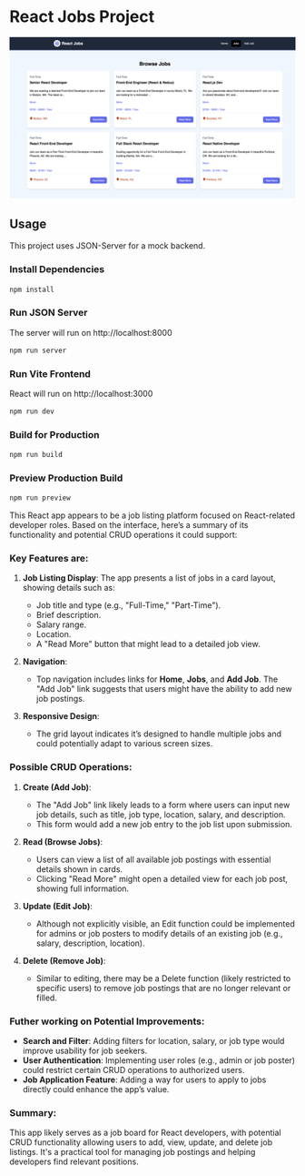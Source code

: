 # React Jobs Project

<img src="public/screen.png" />

## Usage

This project uses JSON-Server for a mock backend.

### Install Dependencies

```bash
npm install
```

### Run JSON Server

The server will run on http://localhost:8000

```bash
npm run server
```

### Run Vite Frontend

React will run on http://localhost:3000

```bash
npm run dev
```

### Build for Production

```bash
npm run build
```

### Preview Production Build

```bash
npm run preview
```

This React app appears to be a job listing platform focused on React-related developer roles. Based on the interface, here’s a summary of its functionality and potential CRUD operations it could support:

### Key Features are:
1. **Job Listing Display**: The app presents a list of jobs in a card layout, showing details such as:
   - Job title and type (e.g., "Full-Time," "Part-Time").
   - Brief description.
   - Salary range.
   - Location.
   - A "Read More" button that might lead to a detailed job view.

2. **Navigation**: 
   - Top navigation includes links for **Home**, **Jobs**, and **Add Job**. The "Add Job" link suggests that users might have the ability to add new job postings.

3. **Responsive Design**: 
   - The grid layout indicates it’s designed to handle multiple jobs and could potentially adapt to various screen sizes.

### Possible CRUD Operations:

1. **Create (Add Job)**:
   - The "Add Job" link likely leads to a form where users can input new job details, such as title, job type, location, salary, and description. 
   - This form would add a new job entry to the job list upon submission.

2. **Read (Browse Jobs)**:
   - Users can view a list of all available job postings with essential details shown in cards.
   - Clicking "Read More" might open a detailed view for each job post, showing full information.

3. **Update (Edit Job)**:
   - Although not explicitly visible, an Edit function could be implemented for admins or job posters to modify details of an existing job (e.g., salary, description, location).

4. **Delete (Remove Job)**:
   - Similar to editing, there may be a Delete function (likely restricted to specific users) to remove job postings that are no longer relevant or filled.

### Futher working on Potential Improvements:
- **Search and Filter**: Adding filters for location, salary, or job type would improve usability for job seekers.
- **User Authentication**: Implementing user roles (e.g., admin or job poster) could restrict certain CRUD operations to authorized users.
- **Job Application Feature**: Adding a way for users to apply to jobs directly could enhance the app’s value.

### Summary:
This app likely serves as a job board for React developers, with potential CRUD functionality allowing users to add, view, update, and delete job listings. It's a practical tool for managing job postings and helping developers find relevant positions.
